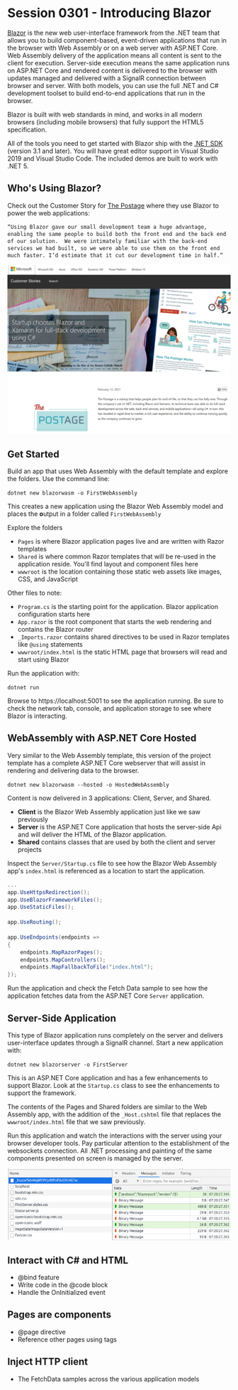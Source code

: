 # Session 0301 - Introducing Blazor

[Blazor](https://blazor.net) is the new web user-interface framework from the .NET team that allows you to build component-based, event-driven applications that run in the browser with Web Assembly or on a web server with ASP.NET Core.  Web Assembly delivery of the application means all content is sent to the client for execution.  Server-side execution means the same application runs on ASP.NET Core and rendered content is delivered to the browser with updates managed and delivered with a SignalR connection between browser and server.  With both models, you can use the full .NET and C# development toolset to build end-to-end applications that run in the browser.

Blazor is built with web standards in mind, and works in all modern browsers (including mobile browsers) that fully support the HTML5 specification.

All of the tools you need to get started with Blazor ship with the [.NET SDK](https://get.dot.net) (version 3.1 and later).  You will have great editor support in Visual Studio 2019 and Visual Studio Code.  The included demos are built to work with .NET 5.

## Who's Using Blazor?

Check out the Customer Story for [The Postage](https://customers.microsoft.com/story/1338933582129668706-the-postage-professional-services-azure) where they use Blazor to power the web applications:

    “Using Blazor gave our small development team a huge advantage, enabling the same people to build both the front end and the back end of our solution.  We were intimately familiar with the back-end services we had built, so we were able to use them on the front end much faster. I’d estimate that it cut our development time in half.”

[![The Postage Customer Story](img/ThePostage.png)](https://customers.microsoft.com/story/1338933582129668706-the-postage-professional-services-azure)

## Get Started

Build an app that uses Web Assembly with the default template and explore the folders.  Use the command line:

`dotnet new blazorwasm -o FirstWebAssembly`

This creates a new application using the Blazor Web Assembly model and places the **o**utput in a folder called `FirstWebAssembly`

Explore the folders
- `Pages` is where Blazor application pages live and are written with Razor templates
- `Shared` is where common Razor templates that will be re-used in the application reside.  You'll find layout and component files here
- `wwwroot` is the location containing those static web assets like images, CSS, and JavaScript

Other files to note:
- `Program.cs` is the starting point for the application.  Blazor application configuration starts here
- `App.razor` is the root component that starts the web rendering and contains the Blazor router
- `_Imports.razor` contains shared directives to be used in Razor templates like `@using` statements
- `wwwroot/index.html` is the static HTML page that browsers will read and start using Blazor

Run the application with:

`dotnet run`

Browse to https://localhost:5001 to see the application running.  Be sure to check the network tab, console, and application storage to see where Blazor is interacting.

## WebAssembly with ASP.NET Core Hosted

Very similar to the Web Assembly template, this version of the project template has a complete ASP.NET Core webserver that will assist in rendering and delivering data to the browser.

`dotnet new blazorwasm --hosted -o HostedWebAssembly`

Content is now delivered in 3 applications:  Client, Server, and Shared.

- **Client** is the Blazor Web Assembly application just like we saw previously
- **Server** is the ASP.NET Core application that hosts the server-side Api and will deliver the HTML of the Blazor application.
- **Shared** contains classes that are used by both the client and server projects

Inspect the `Server/Startup.cs` file to see how the Blazor Web Assembly app's `index.html` is referenced as a location to start the application.

```c#
...
app.UseHttpsRedirection();
app.UseBlazorFrameworkFiles();
app.UseStaticFiles();

app.UseRouting();

app.UseEndpoints(endpoints =>
{
    endpoints.MapRazorPages();
    endpoints.MapControllers();
    endpoints.MapFallbackToFile("index.html");
});
```

Run the application and check the Fetch Data sample to see how the application fetches data from the ASP.NET Core `Server` application.

## Server-Side Application

This type of Blazor application runs completely on the server and delivers user-interface updates through a SignalR channel.  Start a new application with:

`dotnet new blazorserver -o FirstServer`

This is an ASP.NET Core application and has a few enhancements to support Blazor.  Look at the `Startup.cs` class to see the enhancements to support the framework.

The contents of the Pages and Shared folders are similar to the Web Assembly app, with the addition of the `_Host.cshtml` file that replaces the `wwwroot/index.html` file that we saw previously.

Run this application and watch the interactions with the server using your browser developer tools.  Pay particular attention to the establishment of the websockets connection.  All .NET processing and painting of the same components presented on screen is managed by the server.

![Browser Developer Tools - WebSocket messages](img/Sockets.png)

## Interact with C# and HTML

- @bind feature
- Write code in the @code block
- Handle the OnInitialized event

## Pages are components

- @page directive
- Reference other pages using tags

## Inject HTTP client 

- The FetchData samples across the various application models